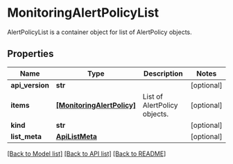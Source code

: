# MonitoringAlertPolicyList

AlertPolicyList is a container object for list of AlertPolicy objects.
## Properties
Name | Type | Description | Notes
------------ | ------------- | ------------- | -------------
**api_version** | **str** |  | [optional] 
**items** | [**[MonitoringAlertPolicy]**](MonitoringAlertPolicy.md) | List of AlertPolicy objects. | [optional] 
**kind** | **str** |  | [optional] 
**list_meta** | [**ApiListMeta**](ApiListMeta.md) |  | [optional] 

[[Back to Model list]](../README.md#documentation-for-models) [[Back to API list]](../README.md#documentation-for-api-endpoints) [[Back to README]](../README.md)


